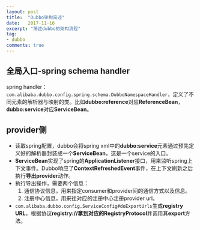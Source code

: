 ```yaml
---
layout: post
title:  "Dubbo架构简述"
date:   2017-11-16
excerpt: "简述dubbo的架构流程"
tag:
- dubbo
comments: true
---
```


## 全局入口-spring schema handler

spring handler：```com.alibaba.dubbo.config.spring.schema.DubboNamespaceHandler```，定义了不同元素的解析器与映射的类。比如**dubbo:reference**对应**ReferenceBean**，**dubbo:service**对应**ServiceBean**。

## provider侧

* 读取spring配置，dubbo会将spring xml中的**dubbo:service**元素通过预先定义好的解析器封装成一个**ServiceBean**，这是一个service的入口。
* **ServiceBean**实现了spring的**ApplicationListener**接口，用来监听spring上下文事件。Dubbo响应了**ContextRefreshedEvent**事件，在上下文刷新之后执行**导出provider**动作。
* 执行导出操作，需要两个信息： 
    1. 通信协议信息，用来指定consumer和provider间的通信方式以及信息。
    2. 注册中心信息，用来往对应的注册中心注册provider url。
* ```com.alibaba.dubbo.config.ServiceConfig#doExportUrls```生成**registry URL**，根据协议**registry://**拿到对应的**RegistryProtocol**并调用其**export**方法。
